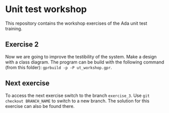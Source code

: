 # Unit test workshop
This repository contains the workshop exercises of the Ada unit test training.

## Exercise 2
Now we are going to improve the testibility of the system. Make a design with a class diagram. 
The program can be build with the following command (from this folder): `gprbuild -p -P ut_workshop.gpr`.

## Next exercise
To access the next exercise switch to the branch `exercise_3`. Use `git checkout BRANCH_NAME` to switch to a new branch.
The solution for this exercise can also be found there.
